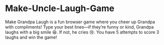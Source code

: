 # Make-Uncle-Laugh-Game
Make Grandpa Laugh is a fun browser game where you cheer up Grandpa with compliments! Type your best lines—if they’re funny or kind, Grandpa laughs with a big smile 😆. If not, he cries 😢. You have 5 attempts to score 3 laughs and win the game!
